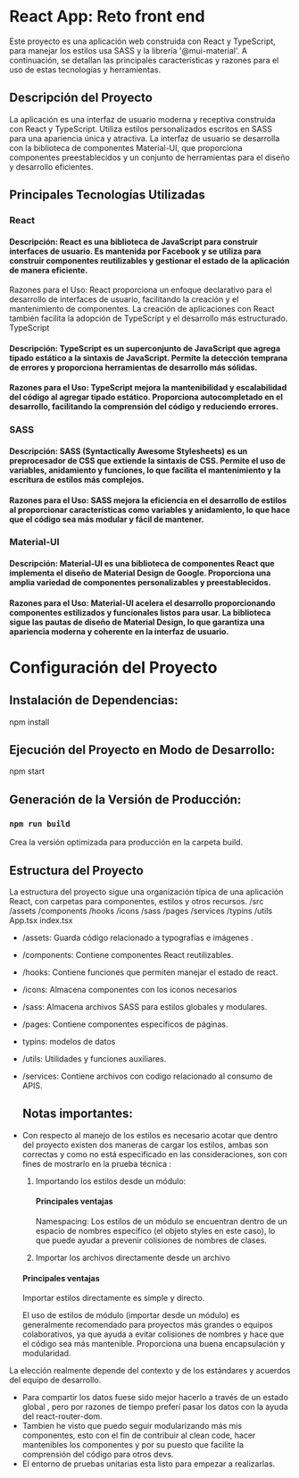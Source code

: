 # React App: Reto front end 

Este proyecto es una aplicación web construida con React y  TypeScript, para manejar los estilos usa  SASS y la librería '@mui-material'. A continuación, se detallan las principales características y razones para el uso de estas tecnologías y herramientas.

## Descripción del Proyecto

La aplicación es una interfaz de usuario moderna y receptiva construida con React y TypeScript. Utiliza estilos personalizados escritos en SASS para una apariencia única y atractiva. La interfaz de usuario se desarrolla con la biblioteca de componentes Material-UI, que proporciona componentes preestablecidos y un conjunto de herramientas para el diseño y desarrollo eficientes. 

## Principales Tecnologías Utilizadas

### React
#### Descripción: React es una biblioteca de JavaScript para construir interfaces de usuario. Es mantenida por Facebook y se utiliza para construir componentes reutilizables y gestionar el estado de la aplicación de manera eficiente.
Razones para el Uso: React proporciona un enfoque declarativo para el desarrollo de interfaces de usuario, facilitando la creación y el mantenimiento de componentes. La creación de aplicaciones con React también facilita la adopción de TypeScript y el desarrollo más estructurado.
TypeScript
#### Descripción: TypeScript es un superconjunto de JavaScript que agrega tipado estático a la sintaxis de JavaScript. Permite la detección temprana de errores y proporciona herramientas de desarrollo más sólidas.
#### Razones para el Uso: TypeScript mejora la mantenibilidad y escalabilidad del código al agregar tipado estático. Proporciona autocompletado en el desarrollo, facilitando la comprensión del código y reduciendo errores.

### SASS
#### Descripción: SASS (Syntactically Awesome Stylesheets) es un preprocesador de CSS que extiende la sintaxis de CSS. Permite el uso de variables, anidamiento y funciones, lo que facilita el mantenimiento y la escritura de estilos más complejos.
#### Razones para el Uso: SASS mejora la eficiencia en el desarrollo de estilos al proporcionar características como variables y anidamiento, lo que hace que el código sea más modular y fácil de mantener.

### Material-UI
#### Descripción: Material-UI es una biblioteca de componentes React que implementa el diseño de Material Design de Google. Proporciona una amplia variedad de componentes personalizables y preestablecidos.
#### Razones para el Uso: Material-UI acelera el desarrollo proporcionando componentes estilizados y funcionales listos para usar. La biblioteca sigue las pautas de diseño de Material Design, lo que garantiza una apariencia moderna y coherente en la interfaz de usuario.

# Configuración del Proyecto

## Instalación de Dependencias:
npm install

## Ejecución del Proyecto en Modo de Desarrollo:
npm start
## Generación de la Versión de Producción:

### `npm run build`
Crea la versión optimizada para producción en la carpeta build.

## Estructura del Proyecto
La estructura del proyecto sigue una organización típica de una aplicación React, con carpetas para componentes, estilos y otros recursos.
/src
  /assets
  /components
  /hooks
  /icons
  /sass
  /pages
  /services
  /typins
  /utils
  App.tsx
  index.tsx
  
- /assets: Guarda código relacionado a typografías e imágenes .   
- /components: Contiene componentes React reutilizables.
- /hooks: Contiene funciones que permiten manejar el estado de react.
- /icons: Almacena componentes con los iconos necesarios 
- /sass: Almacena archivos SASS para estilos globales y modulares.
- /pages: Contiene componentes específicos de páginas.
- typins: modelos de datos 
- /utils: Utilidades y funciones auxiliares.
- /services: Contiene archivos con codigo relacionado al consumo de APIS.

  ## Notas importantes:
- Con respecto al manejo de los estilos es necesario acotar que dentro del proyecto existen dos maneras de cargar los estilos, ambas son correctas y como no está especificado en las consideraciones, son con fines de mostrarlo en la prueba técnica :

  1. Importando los estilos desde un módulo:
     #### Principales ventajas
     Namespacing: Los estilos de un módulo se encuentran dentro de un espacio de nombres específico (el objeto styles en este caso), lo que puede ayudar a prevenir colisiones de 
     nombres de clases.
     
  2. Importar los archivos directamente desde un archivo
   #### Principales ventajas
     Importar estilos directamente es simple y directo.

  El uso de estilos de módulo (importar desde un módulo) es generalmente recomendado para proyectos más grandes o equipos colaborativos, ya que ayuda a evitar colisiones de nombres y hace que el código sea más mantenible. Proporciona una buena encapsulación y modularidad.
   
La elección realmente depende del contexto y de los estándares y acuerdos del equipo de desarrollo.

- Para compartir los datos fuese sido mejor hacerlo a través de un estado global , pero por razones de tiempo preferí pasar los datos con la ayuda del react-router-dom.
- Tambien he visto que puedo seguir modularizando más mis componentes, esto con el fin de contribuir al clean code, hacer mantenibles los componentes y por su puesto que facilite la comprensión del código para otros devs.
- El entorno de pruebas unitarias esta listo para empezar a realizarlas.
  






